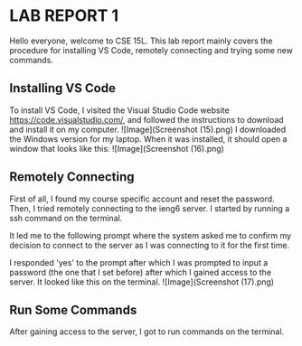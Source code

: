 # **LAB REPORT 1**
Hello everyone, welcome to CSE 15L. This lab report mainly covers the procedure for installing VS Code, remotely connecting and trying some new commands.
## **Installing VS Code**
To install VS Code, I visited the Visual Studio Code website https://code.visualstudio.com/, and followed the instructions to download and install it on my computer. 
![Image](Screenshot (15).png)
I downloaded the Windows version for my laptop. When it was installed, it should open a window that looks like this:
![Image](Screenshot (16).png)
## **Remotely Connecting**
First of all, I found my course specific account and reset the password. Then, I tried remotely connecting to the ieng6 server. I started by running a ssh command on the terminal. 

It led me to the following prompt where the system asked me to confirm my decision to connect to the server as I was connecting to it for the first time.

I responded 'yes' to the prompt after which I was prompted to input a password (the one that I set before) after which I gained access to the server. It looked like this on the terminal.
![Image](Screenshot (17).png)
## **Run Some Commands**
After gaining access to the server, I got to run commands on the terminal.

